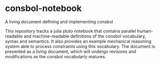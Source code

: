 # consbol-notebook
A living document defining and implementing consbol

This repository tracks a julia pluto notebook that contains parallel human-readable and machine-readable definitions of the consbol vocabulary, syntax and semantics.
It also provides an example mechanical reasoning system able to process constraints using this vocabulary.
The document is presented as a living document, which will undergo revisions and modifications as the consbol vocabularly matures.
